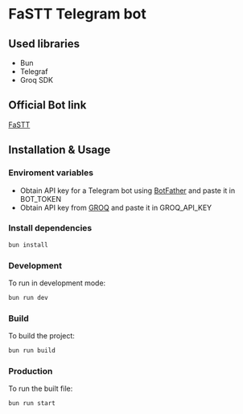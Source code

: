 # FaSTT Telegram bot

## Used libraries

- Bun
- Telegraf
- Groq SDK

## Official Bot link

[FaSTT](https://t.me/Vastt_bot)

## Installation & Usage

### Enviroment variables

- Obtain API key for a Telegram bot using [BotFather](https://t.me/BotFather) and paste it in BOT_TOKEN
- Obtain API key from [GROQ](https://groq.com) and paste it in GROQ_API_KEY

### Install dependencies

```sh
bun install
```

### Development

To run in development mode:

```sh
bun run dev
```

### Build

To build the project:

```sh
bun run build
```

### Production

To run the built file:

```sh
bun run start
```
